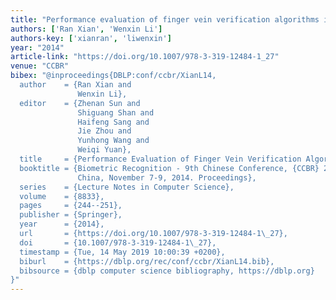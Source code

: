 ```yaml
---
title: "Performance evaluation of finger vein verification algorithms in pfvr2014"
authors: ['Ran Xian', 'Wenxin Li']
authors-key: ['xianran', 'liwenxin']
year: "2014"
article-link: "https://doi.org/10.1007/978-3-319-12484-1_27"
venue: "CCBR"
bibex: "@inproceedings{DBLP:conf/ccbr/XianL14,
  author    = {Ran Xian and
               Wenxin Li},
  editor    = {Zhenan Sun and
               Shiguang Shan and
               Haifeng Sang and
               Jie Zhou and
               Yunhong Wang and
               Weiqi Yuan},
  title     = {Performance Evaluation of Finger Vein Verification Algorithms in {PFVR2014}},
  booktitle = {Biometric Recognition - 9th Chinese Conference, {CCBR} 2014, Shenyang,
               China, November 7-9, 2014. Proceedings},
  series    = {Lecture Notes in Computer Science},
  volume    = {8833},
  pages     = {244--251},
  publisher = {Springer},
  year      = {2014},
  url       = {https://doi.org/10.1007/978-3-319-12484-1\_27},
  doi       = {10.1007/978-3-319-12484-1\_27},
  timestamp = {Tue, 14 May 2019 10:00:39 +0200},
  biburl    = {https://dblp.org/rec/conf/ccbr/XianL14.bib},
  bibsource = {dblp computer science bibliography, https://dblp.org}
}"
---
```

